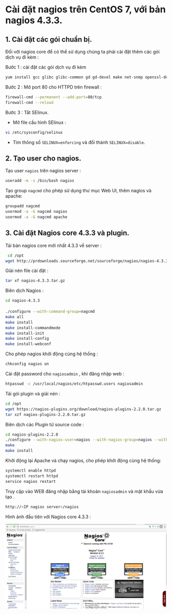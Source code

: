 # Cài đặt nagios trên CentOS 7, với bản nagios 4.3.3.

## 1. Cài đặt các gói chuẩn bị.

Đối với nagios core để có thể sử dụng chúng ta phải cài đặt thêm các gói dịch vụ đi kèm :

Bước 1 : cài đặt các gói dịch vụ đi kèm

```sh
yum install gcc glibc glibc-common gd gd-devel make net-snmp openssl-devel xinetd unzip httpd php php-fpm curl wget -y
```

Bước 2 : Mở port 80 cho HTTPD trên firewall :

```sh
firewall-cmd --permanent --add-port=80/tcp
firewall-cmd --reload
```

Bước 3 : Tắt SElinux.

- Mở file cấu hình SElinux :

```sh
vi /etc/sysconfig/selinux
```

- Tìm thông số `SELINUX=enforcing` và đổi thành `SELINUX=disable`.

## 2. Tạo user cho nagios.

Tạo user `nagios` trên nagios server :

```sh
useradd -m -s /bin/bash nagios
```

Tạo group `nagcmd` cho phép sử dụng thư mục Web UI, thêm nagios và apache:

```sh
groupadd nagcmd
usermod -a -G nagcmd nagios
usermod -a -G nagcmd apache

```

## 3. Cài đặt Nagios core 4.3.3 và plugin.

Tải bản nagios core mới nhất 4.3.3 về server :

```sh
 cd /opt
wget http://prdownloads.sourceforge.net/sourceforge/nagios/nagios-4.3.3.tar.gz
```

Giải nén file cài đặt :

```sh
tar xf nagios-4.3.3.tar.gz
```

Biên dịch Nagios :

```sh
cd nagios-4.3.3

./configure --with-command-group=nagcmd 
make all
make install
make install-commandmode
make install-init
make install-config
make install-webconf
```

Cho phép nagios khởi động cùng hệ thống :

```sh
chkconfig nagios on
```

Cài đặt password cho `nagiosadmin` , khi đăng nhập web :

```sh
htpasswd -c /usr/local/nagios/etc/htpasswd.users nagiosadmin
```

Tải gói plugin và  giải nén :

```sh
cd /opt
wget https://nagios-plugins.org/download/nagios-plugins-2.2.0.tar.gz
tar xzf nagios-plugins-2.2.0.tar.gz
```

Biên dịch các Plugin từ source code :

```sh
cd nagios-plugins-2.2.0
./configure --with-nagios-user=nagios --with-nagios-group=nagios --with-openssl
make
make install
```

Khởi động lại Apache và chạy nagios, cho phép khởi động cùng hệ thống:

```sh
systemctl enable httpd
systemctl restart httpd
service nagios restart
```

Truy cập vào WEB đăng nhập bằng tài khoản `nagiosadmin` và mật khẩu vừa tạo .

```sh
http://<IP nagios server>/nagios
```

Hình ảnh đầu tiên với Nagios core 4.3.3 :

![nagioscore](/docs/prepare/images/nagioscore.png)